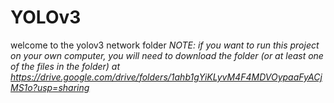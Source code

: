 # YOLOv3
welcome to the yolov3 network folder
*NOTE: if you want to run this project on your own computer, you will need to download
the folder (or at least one of the files in the folder) at
https://drive.google.com/drive/folders/1ahb1gYiKLyvM4F4MDVOypaaFyACjMS1o?usp=sharing*
